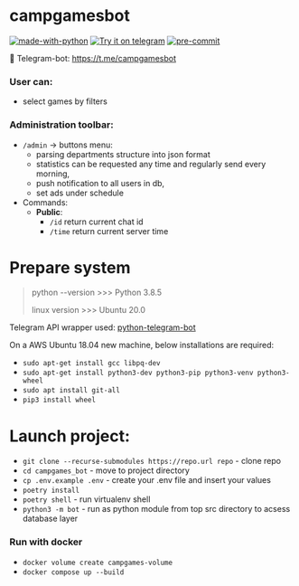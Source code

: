 # campgamesbot

[![made-with-python](https://img.shields.io/badge/Made%20with-Python-1f425f.svg)](https://www.python.org/)
[![Try it on telegram](https://img.shields.io/badge/try%20it-on%20telegram-0088cc.svg)](http://t.me/campgamesbot)
[![pre-commit](https://img.shields.io/badge/pre--commit-enabled-brightgreen?logo=pre-commit&logoColor=white)](https://github.com/pre-commit/pre-commit)


👾 Telegram-bot:
https://t.me/campgamesbot


### User can:
* select games by filters


### Administration toolbar:
* ```/admin``` -> buttons menu:
    * parsing departments structure into json format
    * statistics can be requested any time and regularly send every morning,
    * push notification to all users in db,
    * set ads under schedule
* Commands:
    * __Public__:
        * ```/id``` return current chat id
        * ```/time``` return current server time


Prepare system
===============
> python --version >>> Python 3.8.5
>
> linux version >>> Ubuntu 20.0


Telegram API wrapper used: [python-telegram-bot](https://github.com/python-telegram-bot/python-telegram-bot)

On a AWS Ubuntu 18.04 new machine, below installations are required:

* `sudo apt-get install gcc libpq-dev`
* `sudo apt-get install python3-dev python3-pip python3-venv python3-wheel`
* `sudo apt install git-all`
* `pip3 install wheel`


Launch project:
===============
* `git clone --recurse-submodules https://repo.url repo` - clone repo
* `cd campgames_bot` - move to project directory
* `cp .env.example .env` - create your .env file and insert your values
* `poetry install`
* `poetry shell` - run virtualenv shell
* `python3 -m bot` - run as python module from top src directory to acsess database layer

### Run with docker
* `docker volume create campgames-volume`
* `docker compose up --build`
